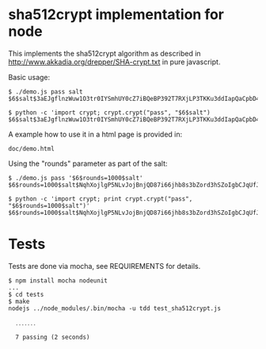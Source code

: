 sha512crypt implementation for node
===================================

This implements the sha512crypt algorithm as described in
http://www.akkadia.org/drepper/SHA-crypt.txt
in pure javascript.

Basic usage:
```
$ ./demo.js pass salt
$6$salt$3aEJgflnzWuw1O3tr0IYSmhUY0cZ7iBQeBP392T7RXjLP3TKKu3ddIapQaCpbD4p9ioeGaVIjOHaym7HvCuUm0

$ python -c 'import crypt; crypt.crypt("pass", "$6$salt")
$6$salt$3aEJgflnzWuw1O3tr0IYSmhUY0cZ7iBQeBP392T7RXjLP3TKKu3ddIapQaCpbD4p9ioeGaVIjOHaym7HvCuUm0
```

A example how to use it in a html page is provided in:
```
doc/demo.html
```


Using the "rounds" parameter as part of the salt:
```
$ ./demo.js pass '$6$rounds=1000$salt'
$6$rounds=1000$salt$NqhXojlgP5NLvJojBnjQD87i66jhb8s3bZord3hSZoIgbCJqUfJdp7pclsLBBqgn02fAtd/vn4lieLeX5J.h90

$ python -c 'import crypt; print crypt.crypt("pass", "$6$rounds=1000$salt")'
$6$rounds=1000$salt$NqhXojlgP5NLvJojBnjQD87i66jhb8s3bZord3hSZoIgbCJqUfJdp7pclsLBBqgn02fAtd/vn4lieLeX5J.h90
```

Tests
=====

Tests are done via mocha, see REQUIREMENTS for details.
```
$ npm install mocha nodeunit
...
$ cd tests
$ make
nodejs ../node_modules/.bin/mocha -u tdd test_sha512crypt.js

  ․․․․․․․

  7 passing (2 seconds)
```
